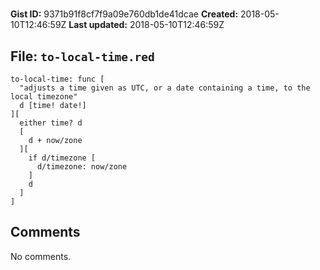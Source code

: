 # 

**Gist ID:** 9371b91f8cf7f9a09e760db1de41dcae
**Created:** 2018-05-10T12:46:59Z
**Last updated:** 2018-05-10T12:46:59Z

## File: `to-local-time.red`

```Red
to-local-time: func [
  "adjusts a time given as UTC, or a date containing a time, to the local timezone"
  d [time! date!]
][
  either time? d
  [
    d + now/zone
  ][
    if d/timezone [
      d/timezone: now/zone
    ]
    d
  ]
]
```

## Comments

No comments.
